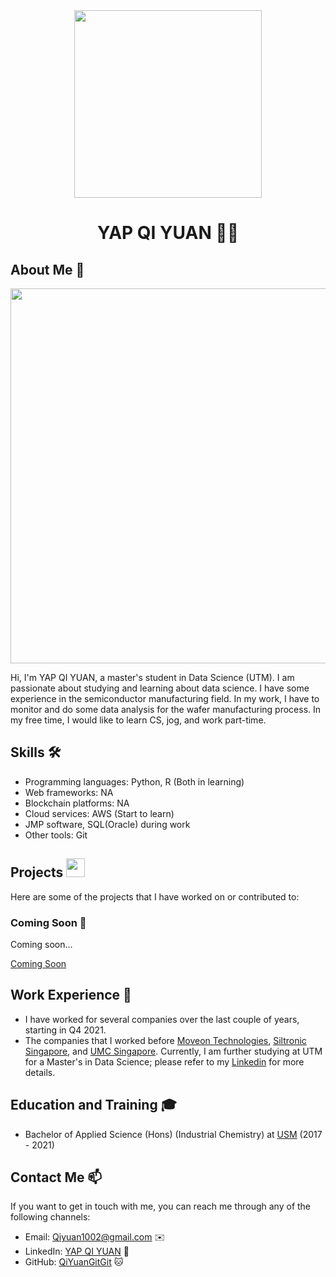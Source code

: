 

<div align="center"><img src="https://avatars.githubusercontent.com/u/160567549?v=4" width="300" /></div>
<h1 align="center">YAP QI YUAN 👨‍💻</h1>

## About Me 🚀
<div align="center"><img src="https://github.com/drshahizan/research-design/blob/main/profile/QiYuanGitGit/profile_gif.gif?raw=true" width="600" /></div>

Hi, I'm YAP QI YUAN, a master's student in Data Science (UTM). I am passionate about studying and learning about data science. I have some experience in the semiconductor manufacturing field. In my work, I have to monitor and do some data analysis for the wafer manufacturing process. In my free time, I would like to learn CS, jog, and work part-time.

## Skills 🛠️

- Programming languages: Python, R (Both in learning)
- Web frameworks: NA
- Blockchain platforms: NA
- Cloud services: AWS (Start to learn)
- JMP software, SQL(Oracle) during work
- Other tools: Git

## Projects <img src="https://github.com/drshahizan/BDM/assets/51344005/9bfd8fba-9b7b-4f06-8b4e-0a44313e5baa" width="30" />

Here are some of the projects that I have worked on or contributed to:

### Coming Soon 🔋

Coming soon...

[Coming Soon](https://github.com/dashboard)

## Work Experience 💼

- I have worked for several companies over the last couple of years, starting in Q4 2021.
- The companies that I worked before [Moveon Technologies](https://moveon.bz/), [Siltronic Singapore](https://www.siltronic.com/en/), and [UMC Singapore](https://www.umc.com/en/home/Index). Currently, I am further studying at UTM for a Master's in Data Science; please refer to my [Linkedin](https://www.linkedin.com/in/yap-qi-yuan-35a7351a3/) for more details.

## Education and Training 🎓

- Bachelor of Applied Science (Hons) (Industrial Chemistry) at [USM](https://admission.usm.my/) (2017 - 2021)

## Contact Me 📫

If you want to get in touch with me, you can reach me through any of the following channels:

- Email: [Qiyuan1002@gmail.com](https://mail.google.com/mail/u/0/#inbox?compose=DmwnWrRqjCGPRGjtMbmXTVkfchpbLTmqBSWsDSjnxJXrLjKclhblJpClDdsNMmNJmQRVgsnzSkBq) ✉️
- LinkedIn: [YAP QI YUAN](https://www.linkedin.com/in/yap-qi-yuan-35a7351a3/) 💼
- GitHub: [QiYuanGitGit](https://github.com/QiYuanGitGit) 🐱
